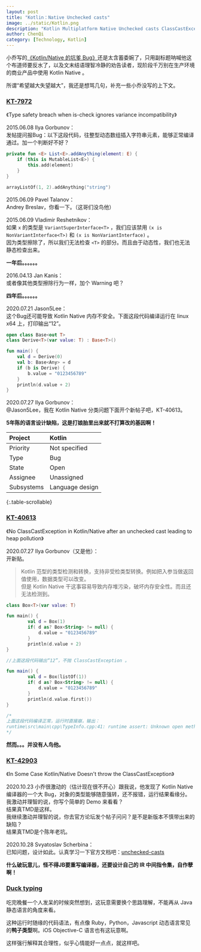 ```yaml
---
layout: post
title: "Kotlin：Native Unchecked casts"
image: ../static/Kotlin.png
description: "Kotlin Multiplatform Native Unchecked casts ClassCastException"
author: ChenQi
category: [Technology, Kotlin]
---
```


小乔写的[《Kotlin/Native 的坑爹 Bug》](https://mp.weixin.qq.com/s/0lLf-r7Dr1cJ5L-3fO_tmg)还是太含蓄委婉了，只用副标题呐喊他这个布道师要反水了，以及文末结语理智冷静的劝告读者，现阶段千万别在生产环境的商业产品中使用 Kotlin Native 。

所谓“希望越大失望越大”，我还是想骂几句，补充一些小乔没写的上下文。

### [KT-7972][KT-7972]

《Type safety breach when is-check ignores variance incompatibility》

2015.06.08 Ilya Gorbunov：  
发帖提问报Bug：以下这段代码，往整型动态数组插入字符串元素，能够正常编译通过。加一个判断好不好？

```kotlin
private fun <E> List<E>.addAnything(element: E) {
    if (this is MutableList<E>) {
        this.add(element)
    }
}

arrayListOf(1, 2).addAnything("string")
```

2015.06.09 Pavel Talanov：  
Andrey Breslav，你看一下。（这哥们没鸟他）

2015.06.09 Vladimir Reshetnikov：  
如果 `x` 的类型是 `VariantSuperInterface<T>` ，我们应该禁用 `(x is NonVariantInterface<T>)` 和 `(x is NonVariantInterface)` 。  
因为类型擦除了，所以我们无法检查 `<T>` 的部分。而且由于动态性，我们也无法静态检查出来。

**一年后。。。。。。**

2016.04.13 Jan Kanis：  
或者像其他类型擦除行为一样，加个 Warning 吧？

**四年后。。。。。。**

2020.07.21 Jason5Lee：  
这个Bug还可能导致 Kotlin Native 内存不安全。下面这段代码编译运行在 linux x64 上，打印输出“12”。

```kotlin
open class Base<out T>
class Derive<T>(var value: T) : Base<T>()

fun main() {
    val d = Derive(0)
    val b: Base<Any> = d
    if (b is Derive) {
        b.value = "0123456789"
    }
    println(d.value + 2)
}
```

2020.07.27 Ilya Gorbunov：  
@Jason5Lee，我在 Kotlin Native 分类问题下面开个新帖子吧，KT-40613。

**5年陈的语言设计缺陷，这是打娘胎里出来就不打算改的基因啊！**  

<div class="scrollable-table-wrapper" markdown="block">

| Project | Kotlin |
|:---|:---|
| Priority | Not specified |
| Type | Bug |
| State | Open |
| Assignee | Unassigned |
| Subsystems | Language design |

{:.table-scrollable}
</div>

### [KT-40613][KT-40613]

《No ClassCastException in Kotlin/Native after an unchecked cast leading to heap pollution》

2020.07.27 Ilya Gorbunov（又是他）：  
开新贴。

> Kotlin 范型的类型检测和转换，支持非受检类型转换。例如把入参当做返回值使用，数据类型可以改变。  
但是 Kotlin Native 干这事容易导致内存堆污染，破坏内存安全性。而且还无法检测到。

```kotlin
class Box<T>(var value: T)

fun main() {
        val d = Box(1)
        if( d as? Box<String> != null) {
            d.value = "0123456789"
        }
        println(d.value + 2)
}

//上面这段代码输出“12”，不抛 ClassCastException 。

fun main() {
        val d = Box(listOf(1))
        if( d as? Box<String> != null) {
            d.value = "0123456789"
        }
        println(d.value.first())
}

/*
上面这段代码编译正常，运行时直接崩，输出：
runtime\src\main\cpp\TypeInfo.cpp:41: runtime assert: Unknown open method
*/
```

**然而。。。并没有人鸟他。**

### [KT-42903][KT-42903]

《In Some Case Kotlin/Native Doesn't throw the ClassCastException》

2020.10.23 小乔很激动的（估计现在很不开心）跟我说，他发现了 Kotlin Native 编译器的一个大 Bug，对象的类型能够随意强转，还不报错，运行结果看缘分。  
我激动并理智的说，你写个简单的 Demo 来看看？  
结果真TMD是这样。  
我继续激动并理智的说，你去官方论坛发个帖子问问？是不是新版本不慎带出来的缺陷？  
结果真TMD是个陈年老坑。

2020.10.28 Svyatoslav Scherbina：  
已知问题，设计如此。认真学习一下官方文档吧：[unchecked-casts][unchecked-casts]  

**什么破玩意儿，怪不得JB要重写编译器，还要设计自己的 IR 中间指令集，自作孽啊！**

### [Duck typing][duck]

吃完晚餐一个人发呆的时候突然想到，这玩意需要换个思路理解，不能再从 Java 静态语言的角度来看。

这种运行时随缘的代码语法，有点像 Ruby，Python，Javascript 动态语言常见的**鸭子类型**啊。iOS Objective-C 语言也有这玩意啊。

这样强行解释其合理性，似乎心情能好一点点，就这样吧。

[KT-7972]: https://youtrack.jetbrains.com/issue/KT-7972
[KT-40613]: https://youtrack.jetbrains.com/issue/KT-40613
[KT-42903]: https://youtrack.jetbrains.com/issue/KT-42903
[unchecked-casts]: https://kotlinlang.org/docs/reference/typecasts.html#unchecked-casts
[duck]: https://en.wikipedia.org/wiki/Duck_typing
